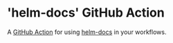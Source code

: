# 'helm-docs' GitHub Action

A [GitHub Action](https://github.com/features/actions) for using [helm-docs](https://github.com/norwoodj/helm-docs) in your workflows.

